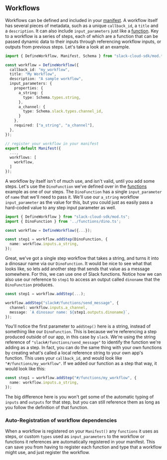 ## Workflows

Workflows can be defined and included in your [manifest][manifest]. A workflow itself has several pieces of metadata, such as a unique `callback_id`, a `title` and a `description`. It can also include `input_parameters` just like a [function][function]. Key to a workflow is a series of steps, each of which are a function that can be passed dynamic data to their inputs through referencing workflow inputs, or outputs from previous steps. Let's take a look at an example.

```ts
import { DefineWorkflow, Manifest, Schema } from "slack-cloud-sdk/mod.ts";

const workflow = DefineWorkflow({
  callback_id: "my_workflow",
  title: "My Workflow",
  description: "A sample workflow",
  input_parameters: {
    properties: {
      a_string: {
        type: Schema.types.string,
      },
      a_channel: {
        type: Schema.slack.types.channel_id,
      }
    },
    required: ["a_string", "a_channel"],
  },
});

// register your workflow in your manifest
export default Manifest({
  ...,
  workflows: [
    workflow,
  ]
});
```

A workflow by itself isn't of much use, and isn't valid, until you add some steps. Let's use the `DinoFunction` we've defined over in the [functions][function] example as one of our steps. The `DinoFunction` has a single `input_parameter` of `name` that we'll need to pass it. We'll use our `a_string` workflow `input_parameter` as the value for this, but you could just as easily pass a hard-coded value to any step input parameter as well.

```ts
import { DefineWorkflow } from "slack-cloud-sdk/mod.ts";
import { DinoFunction } from '../functions/dino.ts';

const workflow = DefineWorkflow({...});

const step1 = workflow.addStep(DinoFunction, {
  name: workflow.inputs.a_string,
});
```

Great, we've got a single step workflow that takes a string, and turns it into a dinosaur name via our `DinoFunction`. It would be nice to see what that looks like, so lets add another step that sends that value as a message somewhere. For this, we can use one of Slack functions. Notice how we can also use our reference to `step1` to access an output called `dinoname` that the `DinoFunction` produces.

```ts
const step1 = workflow.addStep(...);

workflow.addStep("slack#/functions/send_message", {
  channel: workflow.inputs.a_channel,
  message: `A dinosaur name: ${step1.outputs.dinoname}`,
});
```

You'll notice the first parameter to `addStep()` here is a string, instead of something like our `DinoFunction`. This is because we're referencing a step produced outside of our app, in this case by `slack`. We're using the string reference of `"slack#/functions/send_message"` to identify the function we're adding as a step. In fact, you can do the same thing with your own functions by creating what's called a local reference string to your own app's function. This uses your `callback_id`, and would look like `"#/functions/my_workflow"`. If we added our function as a step that way, it would look like this:

```ts
const step1 = workflow.addStep("#/functions/my_workflow", {
  name: workflow.inputs.a_string,
});
```

The big difference here is you won't get some of the automatic typing of `inputs` and `outputs` for that step, but you can still reference them as long as you follow the definition of that function.

### Auto-Registration of workflow dependencies

When a workflow is registered on your `Manifest()` any `functions` it uses as steps, or custom `types` used as `input_parameters` to the workflow or functions it references are automatically registered in your manifest. This can save you from having to register each function and type that a workflow might use, and just register the workflow.

[manifest]: ./manifest.md
[function]: ./functions.md
